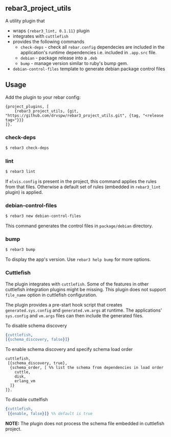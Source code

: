 ## rebar3_project_utils
A utility plugin that
- wraps `{rebar3_lint, 0.1.11}` plugin
- integrates with `cuttlefish`
- provides the following commands
  - `check-deps` - check all `rebar.config` dependecies are included in the application's runtime dependencies i.e. included in `.app.src` file.
  - `debian` - package release into a `.deb`
  - `bump` - manage version similar to ruby's bump gem.
- `debian-control-files` template to generate debian package control files

## Usage

Add the plugin to your rebar config:

    {project_plugins, [
        {rebar3_project_utils, {git, "https://github.com/drvspw/rebar3_project_utils.git", {tag, "<release tag>"}}}
    ]}.

### check-deps
```bash
$ rebar3 check-deps
```
### lint
```bash
$ rebar3 lint
```
If `elvis.config` is present in the project, this command applies the rules from that files. Otherwise a default set of rules (embedded in `rebar3_lint` plugin) is applied.

### debian-control-files
```bash
$ rebar3 new debian-control-files
```
This command generates the control files in `package/debian` directory.

### bump
```bash
$ rebar3 bump
```
To display the app's version. Use `rebar3 help bump` for more options.

### Cuttlefish
The plugin integrates with `cuttlefish`. Some of the features in other cuttlefish integration plugins might be missing. This plugin does not support `file_name` option in cuttlefish configuration.

The plugin provides a pre-start hook script that creates `generated.sys.config` and `generated.vm.args` at runtime. The applications' `sys.config` and `vm.args` files can then include the generated files.

To disable schema discovery
  ```erlang
  {cuttlefish,
  [{schema_discovery, false}]}
  ```


To enable schema discovery and specify schema load order
```
cuttlefish,
 [{schema_discovery, true},
  {schema_order, [ %% list the schema from dependencies in load order
    cuttle,
    disk,
    erlang_vm
  ]}
]}.
```

To disable cuttelfish
```erlang
{cuttlefish,
 [{enable, false}]} %% default is true
```

**NOTE:** The plugin does not process the schema file embedded in cuttlefish project.
